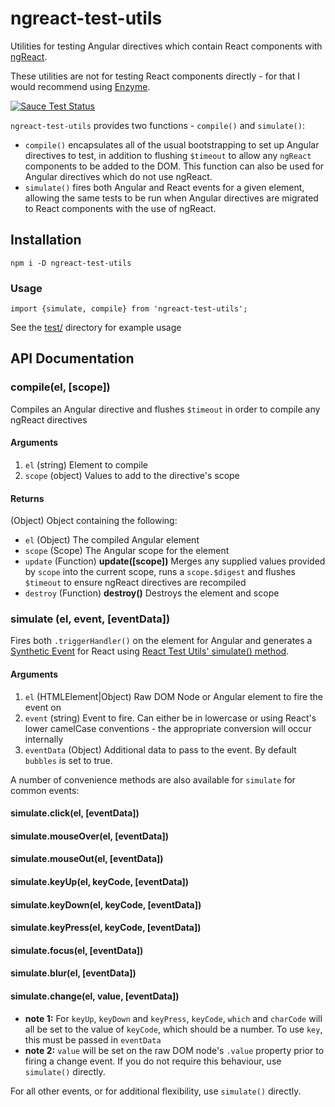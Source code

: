 # ngreact-test-utils
Utilities for testing Angular directives which contain React components with [ngReact](https://github.com/ngReact/ngReact).

These utilities are not for testing React components directly - for that I would recommend using [Enzyme](https://github.com/airbnb/enzyme).

[![Sauce Test Status](https://saucelabs.com/browser-matrix/jrwebdev.svg)](https://saucelabs.com/u/jrwebdev)

`ngreact-test-utils` provides two functions - `compile()` and `simulate()`:
 - `compile()` encapsulates all of the usual bootstrapping to set up Angular directives to test, in addition to flushing
 `$timeout` to allow any `ngReact` components to be added to the DOM. This function can also be used for Angular directives which do not use ngReact.
 - `simulate()` fires both Angular and React events for a given element, allowing the same tests
to be run when Angular directives are migrated to React components with the use of ngReact.


## Installation

`npm i -D ngreact-test-utils`

### Usage
`import {simulate, compile} from 'ngreact-test-utils';`

See the [test/](https://github.com/jrwebdev/ngreact-test-utils/tree/master/test) directory for example usage

## API Documentation

### compile(el, [scope])

Compiles an Angular directive and flushes `$timeout` in order to compile any ngReact directives

#### Arguments
1. `el` (string) Element to compile 
2. `scope` (object) Values to add to the directive's scope

#### Returns
(Object) Object containing the following:
 - `el` (Object) The compiled Angular element
 - `scope` (Scope) The Angular scope for the element
 - `update` (Function) **update([scope])** 
    Merges any supplied values provided by `scope` into the current scope, runs a `scope.$digest` and flushes `$timeout` to ensure ngReact directives are recompiled
 - `destroy` (Function) **destroy()** Destroys the element and scope

### simulate (el, event, [eventData])

Fires both `.triggerHandler()` on the element for Angular and generates a [Synthetic Event](https://facebook.github.io/react/docs/events.html) for React using [React Test Utils' simulate() method](https://facebook.github.io/react/docs/test-utils.html#simulate).

#### Arguments
1. `el` (HTMLElement|Object) Raw DOM Node or Angular element to fire the event on
2. `event` (string) Event to fire. Can either be in lowercase or using React's lower camelCase conventions - the appropriate conversion will occur internally
3. `eventData` (Object) Additional data to pass to the event. By default `bubbles` is set to true.

A number of convenience methods are also available for `simulate` for common events:

#### simulate.click(el, [eventData])
#### simulate.mouseOver(el, [eventData])
#### simulate.mouseOut(el, [eventData])
#### simulate.keyUp(el, keyCode, [eventData])
#### simulate.keyDown(el, keyCode, [eventData])
#### simulate.keyPress(el, keyCode, [eventData])
#### simulate.focus(el, [eventData])
#### simulate.blur(el, [eventData])
#### simulate.change(el, value, [eventData])

- **note 1:** For `keyUp`, `keyDown` and `keyPress`, `keyCode`, `which` and `charCode` will all be set to the value of `keyCode`, which should be a number. To use `key`, this must be passed in `eventData`
- **note 2:** `value` will be set on the raw DOM node's `.value` property prior to firing a change event. If you do not require this behaviour, use `simulate()` directly.

For all other events, or for additional flexibility, use `simulate()` directly.
